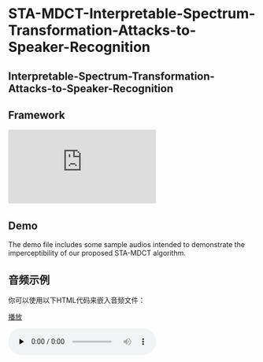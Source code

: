 # STA-MDCT-Interpretable-Spectrum-Transformation-Attacks-to-Speaker-Recognition
## Interpretable-Spectrum-Transformation-Attacks-to-Speaker-Recognition
## Framework
![Framework](https://github.com/sea-yjd/STA-MDCT-Interpretable-Spectrum-Transformation-Attacks-to-Speaker-Recognition/blob/main/framework.pdf)
## Demo
The demo file includes some sample audios intended to demonstrate the imperceptibility of our proposed STA-MDCT algorithm.

## 音频示例

你可以使用以下HTML代码来嵌入音频文件：



[播放](demo/ACG-700-122866-0000.wav)

​<audio id="audio" controls="" preload="none">
      <source id="wav" src="demo/ACG-700-122866-0000.wav">
</audio>
